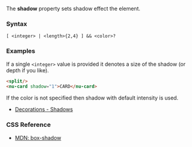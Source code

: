 The **shadow** property sets shadow effect the element.

### Syntax

```
[ <integer> | <length>{2,4} ] && <color>?
```

### Examples

If a single `<integer>` value is provided it denotes a size of the shadow (or depth if you like).

```html
<split/>
<nu-card shadow="1">CARD</nu-card>
```

If the color is not specified then shadow with default intensity is used.

* [Decorations - Shadows](../../storybook/decorations/shadows.md)

### CSS Reference

* [MDN: box-shadow](!https://developer.mozilla.org/en-US/docs/Web/CSS/box-shadow)
